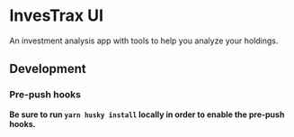# InvesTrax UI

An investment analysis app with tools to help you analyze your holdings.

## Development

### Pre-push hooks

**Be sure to run `yarn husky install` locally in order to enable the pre-push hooks.**
